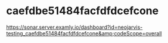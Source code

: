 # caefdbe51484facfdfdcefcone
https://sonar.server.examly.io/dashboard?id=neojarvis-testing_caefdbe51484facfdfdcefcone&amp;codeScope=overall
